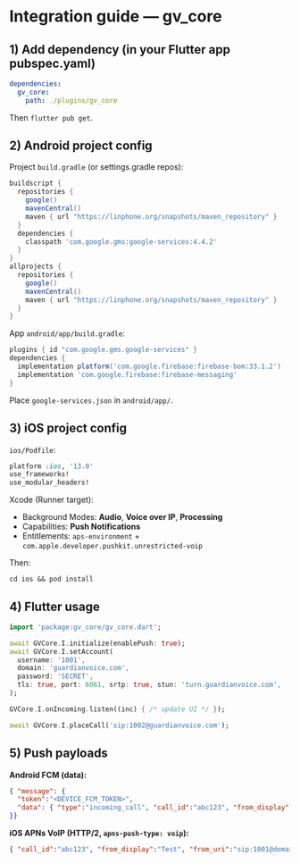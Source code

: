 # Integration guide — gv_core

## 1) Add dependency (in your Flutter app pubspec.yaml)
```yaml
dependencies:
  gv_core:
    path: ./plugins/gv_core
```

Then `flutter pub get`.

## 2) Android project config

Project `build.gradle` (or settings.gradle repos):

```gradle
buildscript {
  repositories {
    google()
    mavenCentral()
    maven { url "https://linphone.org/snapshots/maven_repository" }
  }
  dependencies {
    classpath 'com.google.gms:google-services:4.4.2'
  }
}
allprojects {
  repositories {
    google()
    mavenCentral()
    maven { url "https://linphone.org/snapshots/maven_repository" }
  }
}
```

App `android/app/build.gradle`:

```gradle
plugins { id "com.google.gms.google-services" }
dependencies {
  implementation platform('com.google.firebase:firebase-bom:33.1.2')
  implementation 'com.google.firebase:firebase-messaging'
}
```

Place `google-services.json` in `android/app/`.

## 3) iOS project config

`ios/Podfile`:

```ruby
platform :ios, '13.0'
use_frameworks!
use_modular_headers!
```

Xcode (Runner target):

* Background Modes: **Audio**, **Voice over IP**, **Processing**
* Capabilities: **Push Notifications**
* Entitlements: `aps-environment` + `com.apple.developer.pushkit.unrestricted-voip`

Then:

```
cd ios && pod install
```

## 4) Flutter usage

```dart
import 'package:gv_core/gv_core.dart';

await GVCore.I.initialize(enablePush: true);
await GVCore.I.setAccount(
  username: '1001',
  domain: 'guardianvoice.com',
  password: 'SECRET',
  tls: true, port: 6061, srtp: true, stun: 'turn.guardianvoice.com',
);

GVCore.I.onIncoming.listen((inc) { /* update UI */ });

await GVCore.I.placeCall('sip:1002@guardianvoice.com');
```

## 5) Push payloads

**Android FCM (data):**

```json
{ "message": {
  "token":"<DEVICE_FCM_TOKEN>",
  "data": { "type":"incoming_call", "call_id":"abc123", "from_display":"Test", "from_uri":"sip:1001@domain" }
}}
```

**iOS APNs VoIP (HTTP/2, `apns-push-type: voip`):**

```json
{ "call_id":"abc123", "from_display":"Test", "from_uri":"sip:1001@domain" }
```